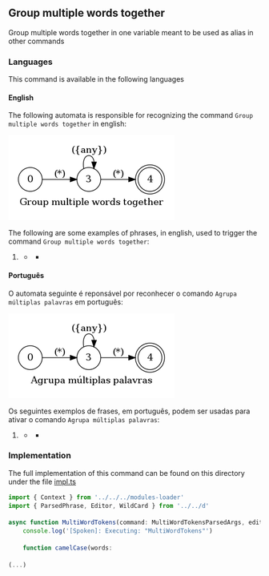 ## Group multiple words together

Group multiple words together in one variable meant to be used as alias in other commands

### Languages

This command is available in the following languages

#### English

The following automata is responsible for recognizing the command `Group multiple words together` in english:

![English](phrase_en-US.png)

The following are some examples of phrases, in english, used to trigger the command `Group multiple words together`:

1. * *

#### Português

O automata seguinte é reponsável por reconhecer o comando `Agrupa múltiplas palavras` em português:

![Português](phrase_pt-BR.png)

Os seguintes exemplos de frases, em português, podem ser usadas para ativar o comando `Agrupa múltiplas palavras`:

1. * *

### Implementation

The full implementation of this command can be found on this directory under the file [impl.ts](impl.ts)

```typescript
import { Context } from '../../../modules-loader'
import { ParsedPhrase, Editor, WildCard } from '../../d'

async function MultiWordTokens(command: MultiWordTokensParsedArgs, editor: Editor, context: {}) {
    console.log('[Spoken]: Executing: "MultiWordTokens"')

    function camelCase(words:

(...)
```